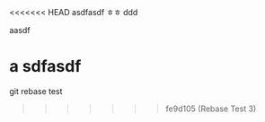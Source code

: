 <<<<<<< HEAD
asdfasdf
ㅎㅎ
ddd

aasdf


a
sdfasdf
=======
git rebase test
>>>>>>> fe9d105 (Rebase Test 3)
